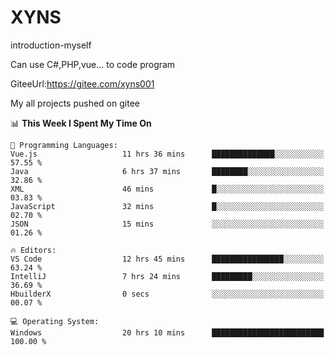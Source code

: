 # XYNS
introduction-myself

Can use C#,PHP,vue... to code program

GiteeUrl:https://gitee.com/xyns001

My all projects pushed on gitee

<!--START_SECTION:waka-->
📊 **This Week I Spent My Time On** 

```text
💬 Programming Languages: 
Vue.js                   11 hrs 36 mins      ██████████████░░░░░░░░░░░   57.55 % 
Java                     6 hrs 37 mins       ████████░░░░░░░░░░░░░░░░░   32.86 % 
XML                      46 mins             █░░░░░░░░░░░░░░░░░░░░░░░░   03.83 % 
JavaScript               32 mins             █░░░░░░░░░░░░░░░░░░░░░░░░   02.70 % 
JSON                     15 mins             ░░░░░░░░░░░░░░░░░░░░░░░░░   01.26 % 

🔥 Editors: 
VS Code                  12 hrs 45 mins      ████████████████░░░░░░░░░   63.24 % 
IntelliJ                 7 hrs 24 mins       █████████░░░░░░░░░░░░░░░░   36.69 % 
HbuilderX                0 secs              ░░░░░░░░░░░░░░░░░░░░░░░░░   00.07 % 

💻 Operating System: 
Windows                  20 hrs 10 mins      █████████████████████████   100.00 % 
```


<!--END_SECTION:waka-->
